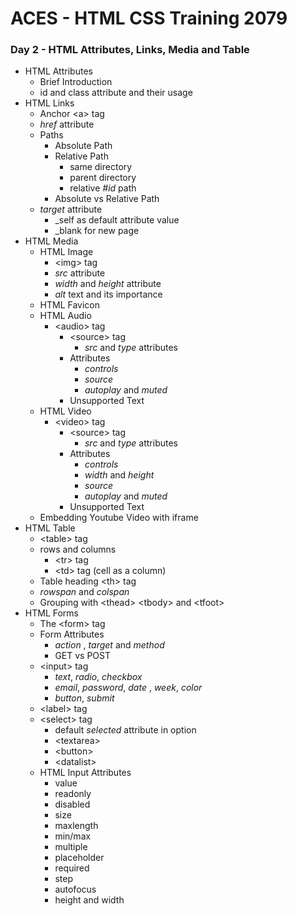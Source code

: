 # ACES - HTML CSS Training 2079

### Day 2 - HTML Attributes, Links, Media and Table

- HTML Attributes
    - Brief Introduction
    - id and class attribute and their usage
- HTML Links
    - Anchor \<a> tag
    - *href* attribute
    - Paths
        - Absolute Path
        - Relative Path
            - same directory
            - parent directory
            - relative *#id* path
        - Absolute vs Relative Path
    - *target* attribute
        - _self as default attribute value
        - _blank for new page
- HTML Media
    - HTML Image 
        - \<img> tag
        - *src* attribute
        - *width* and *height* attribute
        - *alt* text and its importance
    - HTML Favicon
    - HTML Audio
        - \<audio> tag
            - \<source> tag
                - *src* and *type* attributes
            - Attributes
                - *controls*
                - *source*
                - *autoplay* and *muted*
            - Unsupported Text
    - HTML Video
        - \<video> tag
            - \<source> tag
                - *src* and *type* attributes
            - Attributes
                - *controls*
                - *width* and *height*
                - *source*
                - *autoplay* and *muted*
            - Unsupported Text
    - Embedding Youtube Video with iframe
- HTML Table
    - \<table> tag
    - rows and columns
        - \<tr> tag
        - \<td> tag (cell as a column)
    - Table heading \<th> tag
    - *rowspan* and *colspan*
    - Grouping with \<thead> \<tbody> and \<tfoot>
- HTML Forms
    - The \<form> tag
    - Form Attributes
        - *action* , *target* and *method*
        - GET vs POST
    - \<input> tag
        - *text*, *radio*, *checkbox*
        - *email*, *password*, *date* , *week*, *color*
        - *button*, *submit*
    - \<label> tag
    - \<select> tag
        - default *selected* attribute in option
        - \<textarea>
        - \<button>
        - \<datalist>
    - HTML Input Attributes
        - value
        - readonly
        - disabled
        - size
        - maxlength
        - min/max
        - multiple
        - placeholder
        - required
        - step
        - autofocus
        - height and width
